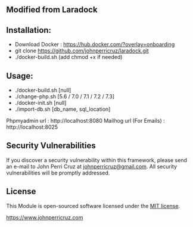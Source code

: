 ## Modified from Laradock


 
## Installation: 
- Download Docker : https://hub.docker.com/?overlay=onboarding
- git clone https://github.com/johnperricruz/laradock.git
- ./docker-build.sh (add chmod +x if needed)

## Usage: 

- ./docker-build.sh   [null]
- ./change-php.sh     [5.6 / 7.0 / 7.1 / 7.2 / 7.3]
- ./docker-init.sh    [null]
- ./import-db.sh      [db_name, sql_location]

Phpmyadmin url : http://localhost:8080
Mailhog url (For Emails) : http://localhost:8025

## Security Vulnerabilities

If you discover a security vulnerability within this framework, please send an e-mail to John Perri Cruz at johnperricruz@gmail.com. All security vulnerabilities will be promptly addressed.

## License

This Module is open-sourced software licensed under the [MIT license](http://opensource.org/licenses/MIT).


https://www.johnperricruz.com
